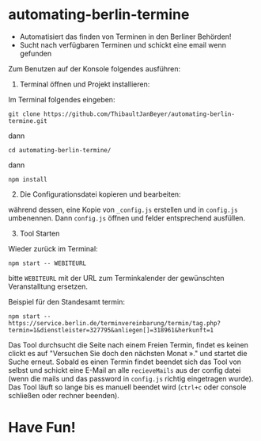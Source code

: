 # automating-berlin-termine

- Automatisiert das finden von Terminen in den Berliner Behörden!  
- Sucht nach verfügbaren Terminen und schickt eine email wenn gefunden

Zum Benutzen auf der Konsole folgendes ausführen:

1. Terminal öffnen und Projekt installieren:

Im Terminal folgendes eingeben:

```
git clone https://github.com/ThibaultJanBeyer/automating-berlin-termine.git
```

dann

```
cd automating-berlin-termine/
```

dann

```
npm install
```

2. Die Configurationsdatei kopieren und bearbeiten:

während dessen, eine Kopie von `_config.js` erstellen und in `config.js` umbenennen. Dann `config.js` öffnen und felder entsprechend ausfüllen.  

3. Tool Starten

Wieder zurück im Terminal:

```
npm start -- WEBITEURL
```

bitte `WEBITEURL` mit der URL zum Terminkalender der gewünschten Veranstalltung ersetzen.  

Beispiel für den Standesamt termin:

```
npm start -- https://service.berlin.de/terminvereinbarung/termin/tag.php?termin=1&dienstleister=327795&anliegen[]=318961&herkunft=1
```

Das Tool durchsucht die Seite nach einem Freien Termin, findet es keinen clickt es auf "Versuchen Sie doch den nächsten Monat »." und startet die Suche erneut. Sobald es einen Termin findet beendet sich das Tool von selbst und schickt eine E-Mail an alle `recieveMails` aus der config datei (wenn die mails und das password in `config.js` richtig eingetragen wurde). Das Tool läuft so lange bis es manuell beendet wird (`ctrl+c` oder console schließen oder rechner beenden).  

# Have Fun!
